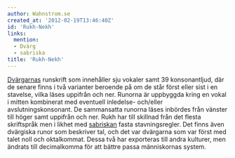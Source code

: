 ```yaml
---
author: Wahnstrom.se
created_at: '2012-02-19T13:46:40Z'
id: 'Rukh-Nekh'
links:
  mention:
  - Dvärg
  - sabriska
title: 'Rukh-Nekh'
---
```


[Dvärgarnas] runskrift som innehåller sju vokaler samt 39 konsonantljud, där de senare finns i två
varianter beroende på om de står först eller sist i en stavelse, vilka läses uppifrån och ner.
Runorna är uppbyggda kring en vokal i mitten kombinerat med eventuell inledelse- och/eller
avslutningskonsonant. De sammansatta runorna läses inbördes från vänster till höger samt uppifrån
och ner. Rukh har till skillnad från det flesta skriftspråk men i likhet med [sabriskan] fasta
stavningsregler. Det finns även dvärgiska runor som beskriver tal, och det var dvärgarna som var
först med talet noll och oktalkommat. Dessa två har exporteras till andra kulturer, men ändrats till
decimalkomma för att bättre passa människornas system.

  [Dvärgarnas]: Dvärg
  [sabriskan]: sabriska